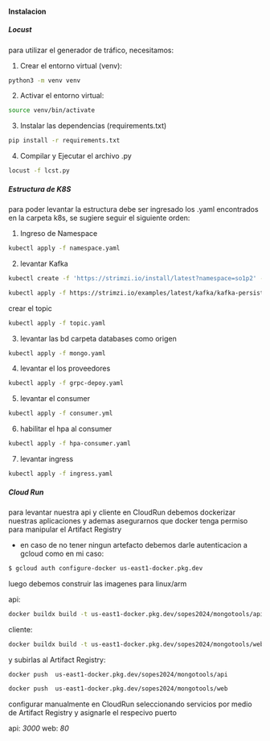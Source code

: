 #### Instalacion

##### Locust
para utilizar el generador de tráfico, necesitamos:

1. Crear el entorno virtual (venv):

```bash
python3 -m venv venv
```

2. Activar el entorno virtual:

```bash
source venv/bin/activate
```

3. Instalar las dependencias (requirements.txt)

```bash
pip install -r requirements.txt 
```

4. Compilar y Ejecutar el archivo .py

```bash
locust -f lcst.py
```

##### Estructura de K8S
para poder levantar la estructura debe ser ingresado los .yaml encontrados en la carpeta k8s, se sugiere seguir el siguiente orden:

1. Ingreso de Namespace

```bash
kubectl apply -f namespace.yaml
```

2. levantar Kafka

```bash
kubectl create -f 'https://strimzi.io/install/latest?namespace=so1p2' -n so1p2
```

```bash
kubectl apply -f https://strimzi.io/examples/latest/kafka/kafka-persistent-single.yaml -n so1p2
```

crear el topic

```bash
kubectl apply -f topic.yaml
```


3. levantar las bd
carpeta databases como origen

```bash
kubectl apply -f mongo.yaml
```


4. levantar el los proveedores

```bash
kubectl apply -f grpc-depoy.yaml
```

5. levantar el consumer

```bash
kubectl apply -f consumer.yml
```

6. habilitar el hpa al consumer

```bash
kubectl apply -f hpa-consumer.yaml
```

7. levantar ingress

```bash
kubectl apply -f ingress.yaml
```

##### Cloud Run
para levantar nuestra api y cliente en CloudRun debemos dockerizar nuestras
aplicaciones y ademas asegurarnos que docker tenga permiso para manipular
el Artifact Registry


* en caso de no tener ningun artefacto debemos darle autenticacion a gcloud
como en mi caso:

```bash
$ gcloud auth configure-docker us-east1-docker.pkg.dev
```

luego debemos construir las imagenes para linux/arm

api:
```bash
docker buildx build -t us-east1-docker.pkg.dev/sopes2024/mongotools/api --platform linux/amd64 .
```
cliente:
```bash
docker buildx build -t us-east1-docker.pkg.dev/sopes2024/mongotools/web --platform linux/amd64 .
```

y subirlas al Artifact Registry:
```bash
docker push  us-east1-docker.pkg.dev/sopes2024/mongotools/api 
```

```bash
docker push  us-east1-docker.pkg.dev/sopes2024/mongotools/web 
```

configurar manualmente en CloudRun seleccionando servicios por medio
de Artifact Registry y asignarle el respecivo puerto

api: *3000*
web: *80*


